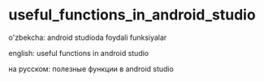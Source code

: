 # useful_functions_in_android_studio
o'zbekcha: android studioda foydali funksiyalar

english: useful functions in android studio

на русском: полезные функции в android studio
